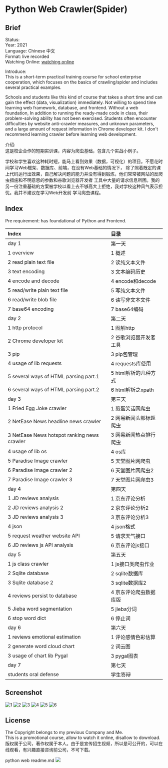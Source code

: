 Python Web Crawler(Spider)
===
## Brief
Status:  
Year: 2021  
Language: Chinese 中文  
Format: live recorded  
Watching Online: [watching online](https://buckets.zyzypy.com/python_spider/)  

Introduce:  
This is a short-term practical training course for school enterprise cooperation, which focuses on the basics of crawling/spider 
and includes several practical examples.  

Schools and students like this kind of course that takes a short time and can gain the effect (data, visualization) immediately.
Not willing to spend time learning web framework, database, and frontend. Without a web foundation,
In addition to running the ready-made code in class, their problem-solving ability has not been exercised. 
Students often encounter difficulties by website anti-crawler measures, and unknown parameters, 
and a large amount of request information in Chrome developer kit.
I don't recommend learning crawler before learning web development.  

介绍:  
这是校企合作的短期实训课，内容为爬虫基础，包含几个实战小例子。  

学校和学生喜欢这种耗时短，能马上看到效果（数据，可视化）的项目。不愿花时间学习Web框架、数据库、前端，在没有Web基础的情况下，
除了照着既定的课上代码运行出效果，自己解决问题的能力并没有得到锻炼，他们常常被网站的反爬虫措施和不明意思的参数和谷歌浏览器开发者
工具中大量的请求信息所困。我的另一份注重基础的方案被学校以看上去不够高大上拒绝，我对学校这种风气表示担忧。我并不建议在学习Web开发前
学习爬虫课程。


## Index
Pre requirement: has foundational of Python and Frontend.   
 
| Index                                       | 目录              |
|:--------------------------------------------|:----------------|
| day 1                                       | 第一天             |
| 1 overview                                  | 1 概述            |
| 2 read plain text file                      | 2 读纯文本文件        |
| 3 text encoding                             | 3 文本编码历史        |
| 4 encode and decode                         | 4 encode和decode |
| 5 read/write plain text file                | 5 写纯文本文件        |
| 6 read/write blob file                      | 6 读写非文本文件       |
| 7 base64 encoding                           | 7 base64编码      |
| day 2                                       | 第二天             |
| 1 http protocol                             | 1 图解http        |
| 2 Chrome developer kit                      | 2 谷歌浏览器开发者工具    |
| 3 pip                                       | 3 pip包管理        |
| 4 usage of lib requests                     | 4 requests库使用   |
| 5 several ways of HTML parsing part.1       | 5 html解析的几种方式   |
| 6 several ways of HTML parsing part.2       | 6 html解析之xpath  |
| day 3                                       | 第三天             |
| 1 Fried Egg Joke crawler                    | 1 煎蛋笑话网爬虫       |
| 2 NetEase News headline news crawler        | 2 网易新闻头部标题爬虫    |
| 3 NetEase News hotspot ranking news crawler | 3 网易新闻热点排行爬虫    |
| 4 usage of lib os                           | 4 os库           |
| 5 Paradise Image crawler                    | 5 天堂图片网爬虫       |
| 6 Paradise Image crawler 2                  | 6 天堂图片网爬虫2      |
| 7 Paradise Image crawler 3                  | 7 天堂图片网爬虫3      |
| day 4                                       | 第四天             |
| 1 JD reviews analysis                       | 1 京东评论分析        |
| 2 JD reviews analysis 2                     | 2 京东评论分析2       |
| 3 JD reviews analysis 3                     | 3 京东评论分析3       |
| 4 json                                      | 4 json格式        |
| 5 request weather website API               | 5 请求天气接口        |
| 6 JD reviews js API analysis                | 6 京东评论js接口      |
| day 5                                       | 第五天             |
| 1 js class crawler                          | 1 js接口类爬虫作业     |
| 2 Sqlite database                           | 2 sqlite数据库     |
| 3 Sqlite database 2                         | 3 sqlite数据库2    |
| 4 reviews persist to database               | 4 京东评论爬虫数据库版    |
| 5 Jieba word segmentation                   | 5 jieba分词       |
| 6 stop word dict                            | 6 停止词           |
| day 6                                       | 第六天             |
| 1 reviews emotional estimation              | 1 评论感情色彩估算      |
| 2 generate word cloud chart                 | 2 词云图           |
| 3 usage of chart lib Pygal                  | 3 pygal图表       |
| day 7                                       | 第七天             |
| students oral defense                       | 学生答辩            |

## Screenshot
![1](./README_IMG/1.png)
![2](./README_IMG/2.png)
![3](./README_IMG/3.png)
![4](./README_IMG/4.png)
![5](./README_IMG/5.png)
![6](./README_IMG/6.jpeg)

## License
The Copyright belongs to my previous Company and Me.  
This is a promotional course, allow to watch it online, disallow to download.  
版权属于公司，著作权属于本人。由于是宣传招生视频，所以是可公开的，可以在线观看，有兴趣直接咨询前公司，不可下载。



python web  readme.md
![](./README_IMG/wolf.png)





